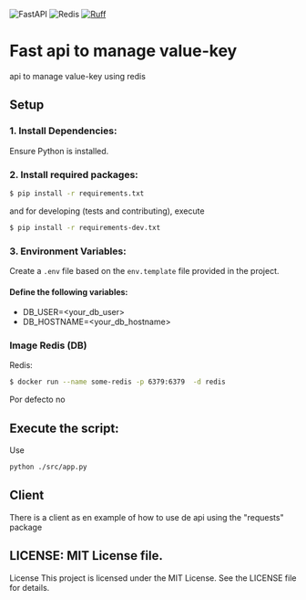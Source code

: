 
 ![FastAPI](https://img.shields.io/badge/FastAPI-005571?style=for-the-badge&logo=fastapi)
 ![Redis](https://img.shields.io/badge/redis-%23DD0031.svg?style=for-the-badge&logo=redis&logoColor=white)
 [![Ruff](https://img.shields.io/endpoint?url=https://raw.githubusercontent.com/astral-sh/ruff/main/assets/badge/v2.json)](https://github.com/astral-sh/ruff)                                                 


# Fast api to manage value-key
api to manage value-key using redis


## Setup
### 1. Install Dependencies:

Ensure Python is installed.


### 2. Install required packages:

``` sh 
$ pip install -r requirements.txt
```
and for developing (tests and contributing), execute
``` sh 
$ pip install -r requirements-dev.txt
```

### 3. Environment Variables:


Create a `.env` file based on the `env.template` file provided in the project.


#### Define the following variables:

- DB_USER=<your_db_user>
- DB_HOSTNAME=<your_db_hostname>


### Image Redis (DB)
Redis:
``` sh 
$ docker run --name some-redis -p 6379:6379  -d redis
```
Por defecto no

## Execute the script:
Use 
``` sh 
python ./src/app.py
```

## Client
There is a client as en example of how to use de api using the "requests" package

## LICENSE: MIT License file.
License
This project is licensed under the MIT License. See the LICENSE file for details.